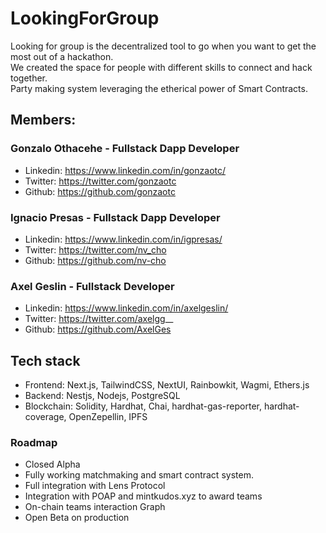 # LookingForGroup
Looking for group is the decentralized tool to go when you want to get the most out of a hackathon.<br/>
We created the space for people with different skills to connect and hack together.<br/>
Party making system leveraging the etherical power of Smart Contracts.<br/>

## Members:

### Gonzalo Othacehe - Fullstack Dapp Developer

- Linkedin: https://www.linkedin.com/in/gonzaotc/
- Twitter: https://twitter.com/gonzaotc
- Github: https://github.com/gonzaotc


### Ignacio Presas - Fullstack Dapp Developer

- Linkedin: https://www.linkedin.com/in/igpresas/
- Twitter: https://twitter.com/nv_cho
- Github: https://github.com/nv-cho

### Axel Geslin - Fullstack Developer

- Linkedin: https://www.linkedin.com/in/axelgeslin/
- Twitter: https://twitter.com/axelgg__
- Github: https://github.com/AxelGes

## Tech stack
 - Frontend: Next.js, TailwindCSS, NextUI, Rainbowkit, Wagmi, Ethers.js
 - Backend: Nestjs, Nodejs, PostgreSQL
 - Blockchain: Solidity, Hardhat, Chai, hardhat-gas-reporter, hardhat-coverage, OpenZepellin, IPFS
 
 ### Roadmap
 - Closed Alpha
 - Fully working matchmaking and smart contract system.
 - Full integration with Lens Protocol
 - Integration with POAP and mintkudos.xyz to award teams
 - On-chain teams interaction Graph
 - Open Beta on production
